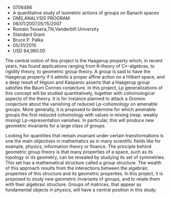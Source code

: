 
* 0706486
* A quantitative study of isometric actions of groups on Banach spaces
* DMS,ANALYSIS PROGRAM
* 06/01/2007,05/15/2007
* Romain Tessera,TN,Vanderbilt University
* Standard Grant
* Bruce P. Palka
* 05/31/2010
* USD 84,960.00

The central notion of this project is the Haagerup property which, in recent
years, has found applications ranging from K-theory of C*-algebras, to rigidity
theory, to geometric group theory. A group is said to have the Haagerup property
if it admits a proper affine action on a Hilbert space, and a deep result of
Higson and Kasparov asserts that a Haagerup group satisfies the Baum Connes
conjecture. In this project, Lp generalizations of this concept will be studied
quantitatively, together with cohomological aspects of the theory. It is for
instance planned to attack a Gromov conjecture about the vanishing of reduced
Lp-cohomology on amenable groups. More generally, it is proposed to determine
for which amenable groups the first reduced cohomology with values in mixing
(resp. weakly mixing) Lp-representation vanishes. In particular, this will
produce new geometric invariants for a large class of groups.

Looking for quantities that remain invariant under certain transformations is
one the main objectives in mathematics as in many scientific fields like for
example, physics, information theory or finance. The principle behind geometric
group theory is that many properties of a space, such as its topology or its
geometry, can be revealed by studying its set of symmetries. This set has a
mathematical structure called a group structure. The wealth of this approach
results from the interactions between the algebraic properties of this structure
and its geometric properties. In this project, it is proposed to study new
geometric invariants of groups, and to relate them with their algebraic
structure. Groups of matrices, that appear as fundamental objects in physics,
will have a central position in this study.
